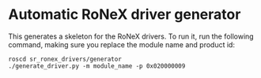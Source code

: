 # Automatic RoNeX driver generator

This generates a skeleton for the RoNeX drivers. To run it, run the following command, making sure you replace the module name and product id:

```
roscd sr_ronex_drivers/generator
./generate_driver.py -m module_name -p 0x020000009
```
